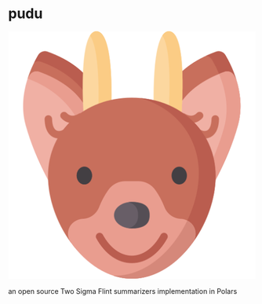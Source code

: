 # pudu
<!-- ![](https://github.com/fabioibanez/pudu/blob/main/pudu.png) -->

<p align="center">
  <img src="https://github.com/fabioibanez/pudu/blob/main/pudu.png" alt="Title"/>
</p>


<!-- <img src="https://github.com/fabioibanez/pudu/blob/main/pudu.png" width="100" height="100"> -->


an open source Two Sigma Flint summarizers implementation in Polars
